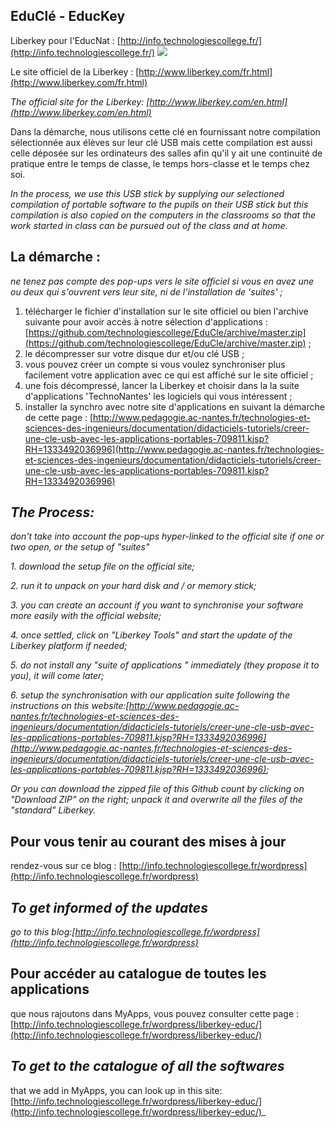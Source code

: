 ## EduClé - EducKey


Liberkey pour l'EducNat : [http://info.technologiescollege.fr/](http://info.technologiescollege.fr/)
![](http://www.liberkey.com/images/home/lbkhome5.jpg)

Le site officiel de la Liberkey : [http://www.liberkey.com/fr.html](http://www.liberkey.com/fr.html)

_The official site for the Liberkey: [http://www.liberkey.com/en.html](http://www.liberkey.com/en.html)_

Dans la démarche, nous utilisons cette clé en fournissant notre compilation sélectionnée aux élèves sur leur clé USB mais cette compilation est aussi celle déposée sur les ordinateurs des salles afin qu'il y ait une continuité de pratique entre le temps de classe, le temps hors-classe et le temps chez soi.

_In the process, we use this USB stick by supplying our selectioned compilation of portable software to the pupils on their USB stick but this compilation is also copied on the computers in the classrooms so that the work started in class can be pursued out of the class and at home._ 

## La démarche :
_ne tenez pas compte des pop-ups vers le site officiel si vous en avez une ou deux qui s'ouvrent vers leur site, ni de l'installation de 'suites' ;_

1. télécharger le fichier d'installation sur le site officiel ou bien l'archive suivante pour avoir accès à notre sélection d'applications : [https://github.com/technologiescollege/EduCle/archive/master.zip](https://github.com/technologiescollege/EduCle/archive/master.zip) ;
2. le décompresser sur votre disque dur et/ou clé USB ;
3. vous pouvez créer un compte si vous voulez synchroniser plus facilement votre application avec ce qui est affiché sur le site officiel ;
4. une fois décompressé, lancer la Liberkey et choisir dans la la suite d'applications 'TechnoNantes' les logiciels qui vous intéressent ;
5. installer la synchro avec notre site d'applications en suivant la démarche de cette page : [http://www.pedagogie.ac-nantes.fr/technologies-et-sciences-des-ingenieurs/documentation/didacticiels-tutoriels/creer-une-cle-usb-avec-les-applications-portables-709811.kjsp?RH=1333492036996](http://www.pedagogie.ac-nantes.fr/technologies-et-sciences-des-ingenieurs/documentation/didacticiels-tutoriels/creer-une-cle-usb-avec-les-applications-portables-709811.kjsp?RH=1333492036996)

## _The Process:_

_don't take into account the pop-ups hyper-linked to the official site if one or two open, or the setup of "suites"_

_1. download the setup file on the official site;_

_2. run it to unpack on your hard disk and / or memory stick;_

_3. you can create an account if you want to synchronise your software more easily with the official website;_

_4. once settled, click on "Liberkey Tools" and start the update of the Liberkey platform if needed;_

_5. do not install any "suite of applications " immediately (they propose it to you), it will come later;_

_6. setup the synchronisation with our application suite following the instructions on this website:[http://www.pedagogie.ac-nantes.fr/technologies-et-sciences-des-ingenieurs/documentation/didacticiels-tutoriels/creer-une-cle-usb-avec-les-applications-portables-709811.kjsp?RH=1333492036996](http://www.pedagogie.ac-nantes.fr/technologies-et-sciences-des-ingenieurs/documentation/didacticiels-tutoriels/creer-une-cle-usb-avec-les-applications-portables-709811.kjsp?RH=1333492036996);_

*Or you can download the zipped file of this Github count by clicking on "Download ZIP" on the right; unpack it and overwrite all the files of the "standard" Liberkey.*


## Pour vous tenir au courant des mises à jour
rendez-vous sur ce blog : [http://info.technologiescollege.fr/wordpress](http://info.technologiescollege.fr/wordpress)

## _To get informed of the updates_
_go to this blog:[http://info.technologiescollege.fr/wordpress](http://info.technologiescollege.fr/wordpress)_

## Pour accéder au catalogue de toutes les applications
que nous rajoutons dans MyApps, vous pouvez consulter cette page : [http://info.technologiescollege.fr/wordpress/liberkey-educ/](http://info.technologiescollege.fr/wordpress/liberkey-educ/)

## _To get to the catalogue of all the softwares_
that we add in MyApps, you can look up in this site: [http://info.technologiescollege.fr/wordpress/liberkey-educ/](http://info.technologiescollege.fr/wordpress/liberkey-educ/)_
